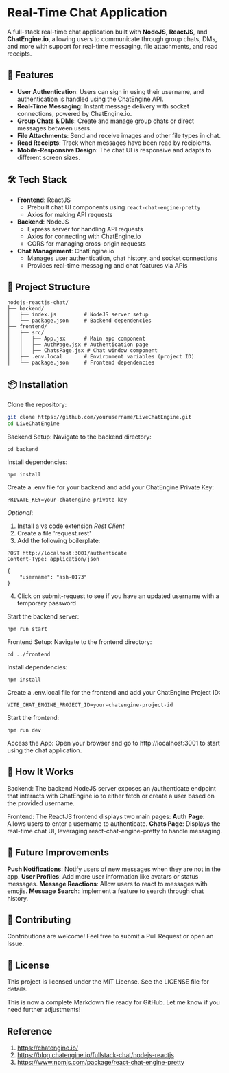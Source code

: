 
# Real-Time Chat Application

A full-stack real-time chat application built with **NodeJS**, **ReactJS**, and **ChatEngine.io**, allowing users to communicate through group chats, DMs, and more with support for real-time messaging, file attachments, and read receipts.

## 🚀 Features

- **User Authentication**: Users can sign in using their username, and authentication is handled using the ChatEngine API.
- **Real-Time Messaging**: Instant message delivery with socket connections, powered by ChatEngine.io.
- **Group Chats & DMs**: Create and manage group chats or direct messages between users.
- **File Attachments**: Send and receive images and other file types in chat.
- **Read Receipts**: Track when messages have been read by recipients.
- **Mobile-Responsive Design**: The chat UI is responsive and adapts to different screen sizes.

## 🛠️ Tech Stack

- **Frontend**: ReactJS
  - Prebuilt chat UI components using `react-chat-engine-pretty`
  - Axios for making API requests
- **Backend**: NodeJS
  - Express server for handling API requests
  - Axios for connecting with ChatEngine.io
  - CORS for managing cross-origin requests
- **Chat Management**: ChatEngine.io
  - Manages user authentication, chat history, and socket connections
  - Provides real-time messaging and chat features via APIs

## 📂 Project Structure

```
nodejs-reactjs-chat/
├── backend/
│   ├── index.js         # NodeJS server setup
│   └── package.json     # Backend dependencies
├── frontend/
│   ├── src/
│   │   ├── App.jsx      # Main app component
│   │   ├── AuthPage.jsx # Authentication page
│   │   ├── ChatsPage.jsx # Chat window component
│   ├── .env.local       # Environment variables (project ID)
│   └── package.json     # Frontend dependencies
```

## 📦 Installation
Clone the repository:
```bash
git clone https://github.com/yourusername/LiveChatEngine.git
cd LiveChatEngine
```
Backend Setup:
Navigate to the backend directory:
```
cd backend
```
Install dependencies:
```
npm install
```
Create a .env file for your backend and add your ChatEngine Private Key:
```
PRIVATE_KEY=your-chatengine-private-key
```
*Optional*:
1. Install a vs code extension *Rest Client*
2. Create a file 'request.rest'
3. Add the following boilerplate:
```
POST http://localhost:3001/authenticate
Content-Type: application/json

{
    "username": "ash-0173"
}
```
4. Click on submit-request to see if you have an updated username with a temporary password


Start the backend server:
```
npm run start
```

Frontend Setup:
Navigate to the frontend directory:

```
cd ../frontend
```
Install dependencies:

```
npm install
```
Create a .env.local file for the frontend and add your ChatEngine Project ID:

```
VITE_CHAT_ENGINE_PROJECT_ID=your-chatengine-project-id
```
Start the frontend:

```
npm run dev
```
Access the App:
Open your browser and go to http://localhost:3001 to start using the chat application.

## 🔧 How It Works
Backend:
The backend NodeJS server exposes an /authenticate endpoint that interacts with ChatEngine.io to either fetch or create a user based on the provided username.

Frontend:
The ReactJS frontend displays two main pages:
**Auth Page**: Allows users to enter a username to authenticate.
**Chats Page**: Displays the real-time chat UI, leveraging react-chat-engine-pretty to handle messaging.

## 🎯 Future Improvements
**Push Notifications**: Notify users of new messages when they are not in the app.
**User Profiles**: Add more user information like avatars or status messages.
**Message Reactions**: Allow users to react to messages with emojis.
**Message Search**: Implement a feature to search through chat history.

## 🤝 Contributing
Contributions are welcome! Feel free to submit a Pull Request or open an Issue.

## 📝 License
This project is licensed under the MIT License. See the LICENSE file for details.

This is now a complete Markdown file ready for GitHub. Let me know if you need further adjustments!
## Reference
1. https://chatengine.io/
2. https://blog.chatengine.io/fullstack-chat/nodejs-reactjs
3. https://www.npmjs.com/package/react-chat-engine-pretty
